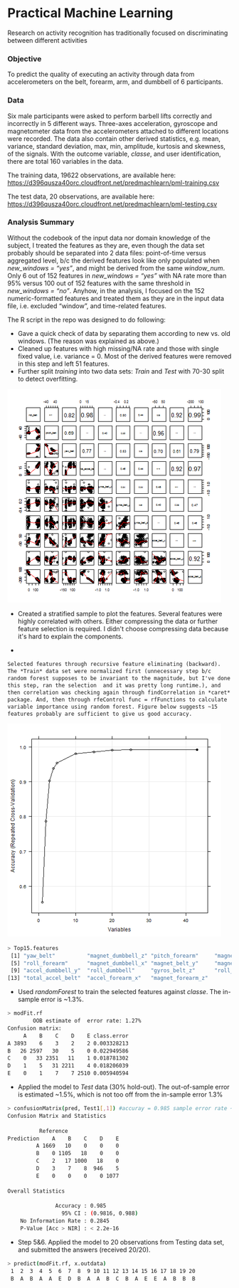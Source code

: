 Practical Machine Learning
=========================== 

Research on activity recognition has traditionally focused on discriminating between different activities

### Objective

To predict the quality of executing an activity through data from accelerometers on the belt, forearm, arm, and dumbbell of 6 participants.


### Data
Six male participants were asked to perform barbell lifts correctly and incorrectly in 5 different ways. Three-axes acceleration, gyroscope and magnetometer data from the accelerometers attached to different locations were recorded. The data also contain other derived statistics, e.g. mean, variance, standard deviation, max, min, amplitude, kurtosis and skewness, of the signals. With the outcome variable, *classe*, and user identification, there are total 160 variables in the data.

The training data, 19622 observations, are available here: 
https://d396qusza40orc.cloudfront.net/predmachlearn/pml-training.csv

The test data, 20 observations, are available here: 
https://d396qusza40orc.cloudfront.net/predmachlearn/pml-testing.csv

### Analysis Summary

Without the codebook of the input data nor domain knowledge of the subject, I treated the features as they are, even though the data set probably should be separated into 2 data files: point-of-time versus aggregated level, b/c the derived features look like only populated when *new_windows = “yes”*, and might be derived from the same *window_num*. Only 6 out of 152 features in *new_windows = “yes”*  with NA rate more than 95% versus 100 out of 152 features with the same threshold in *new_windows = “no”*. Anyhow, in the analysis, I focused on the 152 numeric-formatted features and treated them as they are in the input data file, i.e. excluded “window”, and time-related features.

The R script in the repo was designed to do following:

*  Gave a quick check of data by separating them according to new vs. old windows. (The reason was explained as above.)
*  Cleaned up features with high missing/NA rate and those with single fixed value, i.e. variance = 0. Most of the derived features were removed in this step and left 51 features.
* Further split *training* into two data sets: *Train* and *Test* with 70-30 split to detect overfitting.

![plot1 scatterplot](plot1_scatterplot.png)

* Created a stratified sample to plot the features. Several features were highly correlated with others. Either compressing the data or further feature selection is required. I didn't choose compressing data because it's hard to explain the components.

 

*  

    Selected features through recursive feature eliminating (backward). The *Train* data set were normalized first (unnecessary step b/c random forest supposes to be invariant to the magnitude, but I've done this step, ran the selection  and it was pretty long runtime.), and then correlation was checking again through findCorrelation in *caret* package. And, then through rfeControl func = rfFunctions to calculate variable importance using random forest. Figure below suggests ~15 features probably are sufficient to give us good accuracy.

![plot2 NumberFeatures](plot2_NumberFeatures.png)

```sh
> Top15.features
 [1] "yaw_belt"          "magnet_dumbbell_z" "pitch_forearm"     "magnet_dumbbell_y" 
 [5] "roll_forearm"      "magnet_dumbbell_x" "magnet_belt_y"     "magnet_belt_z"
 [9] "accel_dumbbell_y"  "roll_dumbbell"     "gyros_belt_z"      "roll_arm"     
[13] "total_accel_belt"  "accel_forearm_x"   "magnet_forearm_z" 
```
   - Used *randomForest* to train the selected features against *classe*. The in-sample error is ~1.3%.
   
```sh
> modFit.rf
        OOB estimate of  error rate: 1.27%
Confusion matrix:
     A    B    C    D    E class.error
A 3893    6    3    2    2 0.003328213
B   26 2597   30    5    0 0.022949586
C    0   33 2351   11    1 0.018781302
D    1    5   31 2211    4 0.018206039
E    0    1    7    7 2510 0.005940594

```
   - Applied the model to *Test* data (30% hold-out). The out-of-sample error is estimated ~1.5%, which is not too off from the in-sample error 1.3%

```sh  
> confusionMatrix(pred, Test1[,1]) #accuray = 0.985 sample error rate ~ 1.5%
Confusion Matrix and Statistics

          Reference
Prediction    A    B    C    D    E
         A 1669   10    0    0    0
         B    0 1105   18    0    0
         C    2   17 1000   18    0
         D    3    7    8  946    5
         E    0    0    0    0 1077

Overall Statistics
                                         
               Accuracy : 0.985          
                 95% CI : (0.9816, 0.988)
    No Information Rate : 0.2845         
    P-Value [Acc > NIR] : < 2.2e-16   
``` 

* Step 5&6. Applied the model to 20 observations from Testing data set, and submitted the answers (received 20/20).

```sh  
> predict(modFit.rf, x.outdata)
 1  2  3  4  5  6  7  8  9 10 11 12 13 14 15 16 17 18 19 20 
 B  A  B  A  A  E  D  B  A  A  B  C  B  A  E  E  A  B  B  B 
```
